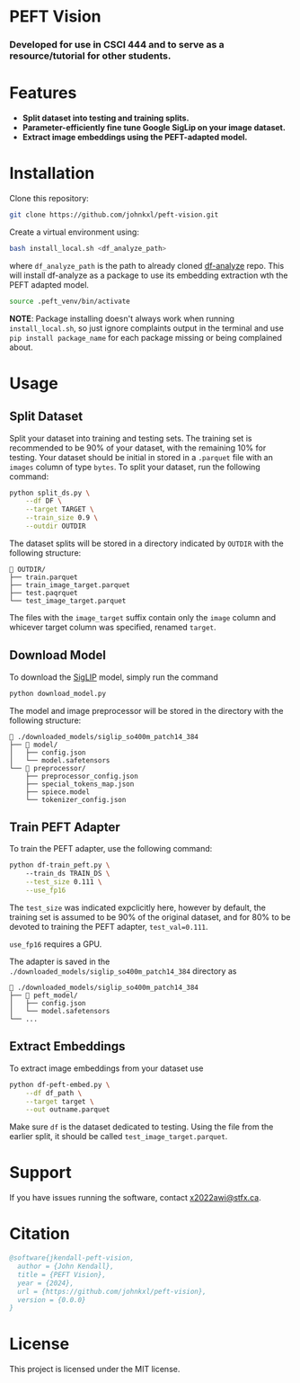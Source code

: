# PEFT Vision

### Developed for use in CSCI 444 and to serve as a resource/tutorial for other students.

# Features

- **Split dataset into testing and training splits.**
- **Parameter-efficiently fine tune Google SigLip on your image dataset.**
- **Extract image embeddings using the PEFT-adapted model.**


# Installation
Clone this repository:
```bash
git clone https://github.com/johnkxl/peft-vision.git
```
Create a virtual environment using:
```bash
bash install_local.sh <df_analyze_path>
```
where `df_analyze_path` is the path to already cloned [df-analyze](https://github.com/stfxecutables/df-analyze) repo. This will install df-analyze as a package to use its embedding extraction wth the PEFT adapted model.
```bash
source .peft_venv/bin/activate 
```
**NOTE**: Package installing doesn't always work when running `install_local.sh`, so just ignore complaints output in the terminal and use `pip install package_name` for each package missing or being complained about.

# Usage
## Split Dataset

Split your dataset into training and testing sets. The training set is recommended to be 90% of your dataset, with the remaining 10% for testing. Your dataset should be initial in stored in a `.parquet` file with an `images` column of type `bytes`. To split your dataset, run the following command:
```bash
python split_ds.py \
    --df DF \
    --target TARGET \
    --train_size 0.9 \
    --outdir OUTDIR
```
The dataset splits will be stored in a directory indicated by `OUTDIR` with the following structure:
```plaintext
📂 OUTDIR/
├── train.parquet
├── train_image_target.parquet
├── test.paqrquet
└── test_image_target.parquet
```
The files with the `image_target` suffix contain only the `image` column and whicever target column was specified, renamed `target`.


## Download Model

To download the
[SigLIP](https://huggingface.co/docs/transformers/en/model_doc/siglip)
model, simply run the command
```bash
python download_model.py
```
The model and image preprocessor will be stored in the directory with the following structure:
```plaintext
📂 ./downloaded_models/siglip_so400m_patch14_384
├── 📂 model/
│   ├── config.json
│   └── model.safetensors
└── 📂 preprocessor/
    ├── preprocessor_config.json
    ├── special_tokens_map.json
    ├── spiece.model
    └── tokenizer_config.json
```
## Train PEFT Adapter
To train the PEFT adapter, use the following command:
```bash
python df-train_peft.py \ 
    --train_ds TRAIN_DS \
    --test_size 0.111 \
    --use_fp16
```
The `test_size` was indicated expclicitly here, however by default, the training set is assumed to be 90% of the original dataset, and for 80% to be devoted to training the PEFT adapter, `test_val=0.111`.

`use_fp16` requires a GPU.

The adapter is saved in the `./downloaded_models/siglip_so400m_patch14_384` directory as
```plaintext
📂 ./downloaded_models/siglip_so400m_patch14_384
├── 📂 peft_model/
│   ├── config.json
│   └── model.safetensors
└── ...
```

## Extract Embeddings
To extract image embeddings from your dataset use 
```bash
python df-peft-embed.py \
    --df df_path \
    --target target \
    --out outname.parquet
```
Make sure `df` is the dataset dedicated to testing. Using the file from the earlier split, it should be called `test_image_target.parquet`.

# Support

If you have issues running the software, contact [x2022awi@stfx.ca](mailto:x2022awi@stfx.ca).

# Citation
```bibtex
@software{jkendall-peft-vision,
  author = {John Kendall},
  title = {PEFT Vision},
  year = {2024},
  url = {https://github.com/johnkxl/peft-vision},
  version = {0.0.0}
}
```

# License

This project is licensed under the MIT license.